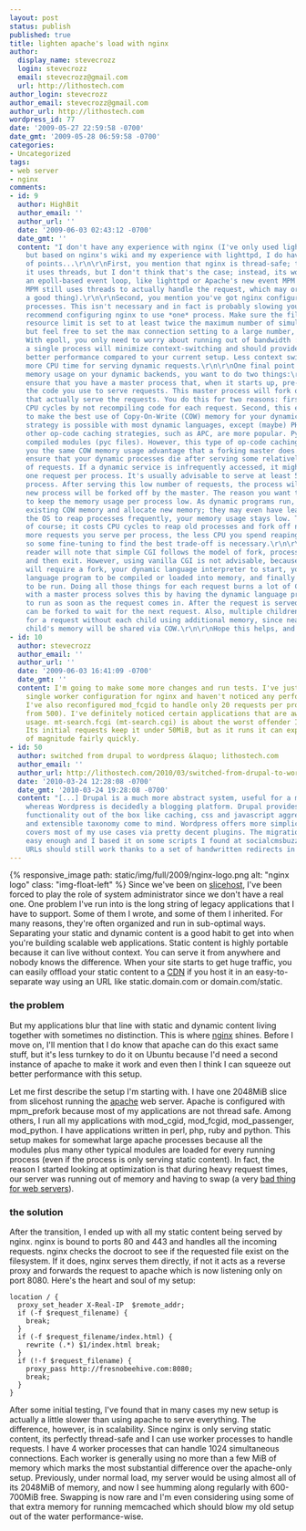 ```yaml
---
layout: post
status: publish
published: true
title: lighten apache's load with nginx
author:
  display_name: stevecrozz
  login: stevecrozz
  email: stevecrozz@gmail.com
  url: http://lithostech.com
author_login: stevecrozz
author_email: stevecrozz@gmail.com
author_url: http://lithostech.com
wordpress_id: 77
date: '2009-05-27 22:59:58 -0700'
date_gmt: '2009-05-28 06:59:58 -0700'
categories:
- Uncategorized
tags:
- web server
- nginx
comments:
- id: 9
  author: HighBit
  author_email: ''
  author_url: ''
  date: '2009-06-03 02:43:12 -0700'
  date_gmt: ''
  content: "I don't have any experience with nginx (I've only used lighttpd and Apache),
    but based on nginx's wiki and my experience with lighttpd, I do have a couple
    of points...\r\n\r\nFirst, you mention that nginx is thread-safe; this would imply
    it uses threads, but I don't think that's the case; instead, its workers are using
    an epoll-based event loop, like lighttpd or Apache's new event MPM (although this
    MPM still uses threads to actually handle the request, which may or may not be
    a good thing).\r\n\r\nSecond, you mention you've got nginx configured to use multiple
    processes. This isn't necessary and in fact is probably slowing you down. I'd
    recommend configuring nginx to use *one* process. Make sure the file descriptor
    resource limit is set to at least twice the maximum number of simultaneous connections,
    but feel free to set the max connection setting to a large number, like 16384.
    With epoll, you only need to worry about running out of bandwidth :)\r\n\r\nUsing
    a single process will minimize context-switching and should provide as good or
    better performance compared to your current setup. Less context switching means
    more CPU time for serving dynamic requests.\r\n\r\nOne final point: to minimize
    memory usage on your dynamic backends, you want to do two things:\r\n\r\nFirst,
    ensure that you have a master process that, when it starts up, pre-compiles all
    the code you use to serve requests. This master process will fork off children
    that actually serve the requests. You do this for two reasons: first, you save
    CPU cycles by not recompiling code for each request. Second, this enables you
    to make the best use of Copy-On-Write (COW) memory for your dynamic code. This
    strategy is possible with most dynamic languages, except (maybe) PHP. With PHP,
    other op-code caching strategies, such as APC, are more popular. Python also uses
    compiled modules (pyc files). However, this type of op-code caching does not give
    you the same COW memory usage advantage that a forking master does.\r\n\r\nSecond,
    ensure that your dynamic processes die after serving some relatively low number
    of requests. If a dynamic service is infrequently accessed, it might only serve
    one request per process. It's usually advisable to serve at least 5 requests per
    process. After serving this low number of requests, the process will die and a
    new process will be forked off by the master. The reason you want to do this is
    to keep the memory usage per process low. As dynamic programs run, they will dirty
    existing COW memory and allocate new memory; they may even have leaks. By allowing
    the OS to reap processes frequently, your memory usage stays low. This is a trade-off,
    of course; it costs CPU cycles to reap old processes and fork off new ones. The
    more requests you serve per process, the less CPU you spend reaping and forking,
    so some fine-tuning to find the best trade-off is necessary.\r\n\r\nThe astute
    reader will note that simple CGI follows the model of fork, process a request,
    and then exit. However, using vanilla CGI is not advisable, because every request
    will require a fork, your dynamic language interpreter to start, your dynamic
    language program to be compiled or loaded into memory, and finally your program
    to be run. Doing all those things for each request burns a lot of CPU. FastCGI
    with a master process solves this by having the dynamic language program ready
    to run as soon as the request comes in. After the request is served, a new process
    can be forked to wait for the next request. Also, multiple children can be waiting
    for a request without each child using additional memory, since nearly all the
    child's memory will be shared via COW.\r\n\r\nHope this helps, and have fun :)\r\n"
- id: 10
  author: stevecrozz
  author_email: ''
  author_url: ''
  date: '2009-06-03 16:41:09 -0700'
  date_gmt: ''
  content: I'm going to make some more changes and run tests. I've just moved to a
    single worker configuration for nginx and haven't noticed any performance problems.
    I've also reconfigured mod_fcgid to handle only 20 requests per process (down
    from 500). I've definitely noticed certain applications that are awful with memory
    usage. mt-search.fcgi (mt-search.cgi) is about the worst offender I've seen yet.
    Its initial requests keep it under 50MiB, but as it runs it can expand by an order
    of magnitude fairly quickly.
- id: 50
  author: switched from drupal to wordpress &laquo; lithostech.com
  author_email: ''
  author_url: http://lithostech.com/2010/03/switched-from-drupal-to-wordpress/
  date: '2010-03-24 12:28:08 -0700'
  date_gmt: '2010-03-24 19:28:08 -0700'
  content: "[...] Drupal is a much more abstract system, useful for a million things,
    whereas Wordpress is decidedly a blogging platform. Drupal provides a lot more
    functionality out of the box like caching, css and javascript aggregation/minification,
    and extensible taxonomy come to mind. Wordpress offers more simplicity and still
    covers most of my use cases via pretty decent plugins. The migration itself was
    easy enough and I based it on some scripts I found at socialcmsbuzz. All the old
    URLs should still work thanks to a set of handwritten redirects in nginx. [...]"
---
```

{% responsive_image path: static/img/full/2009/nginx-logo.png alt:
"nginx logo" class: "img-float-left" %} Since we've been on
[slicehost](http://slicehost.com), I've been forced to play the role of
system administrator since we don't have a real one.  One problem I've
run into is the long string of legacy applications that I have to
support. Some of them I wrote, and some of them I inherited.  For many
reasons, they're often organized and run in sub-optimal ways.
Separating your static and dynamic content is a good habit to get into
when you're building scalable web applications. Static content is highly
portable because it can live without context. You can serve it from
anywhere and nobody knows the difference. When your site starts to get
huge traffic, you can easily offload your static content to a
[CDN](http://en.wikipedia.org/wiki/Content_Delivery_Network) if you host
it in an easy-to-separate way using an URL like static.domain.com or
domain.com/static.

<!--more-->

### the problem

But my applications blur that line with static and dynamic content
living together with sometimes no distinction. This is where
[nginx](http://wiki.nginx.org/Main) shines. Before I move on, I'll
mention that I do know that apache can do this exact same stuff, but
it's less turnkey to do it on Ubuntu because I'd need a second instance
of apache to make it work and even then I think I can squeeze out better
performance with this setup.

Let me first describe the setup I'm starting with. I have one 2048MiB
slice from slicehost running the [apache](http://www.apache.org/) web
server. Apache is configured with mpm_prefork because most of my
applications are not thread safe. Among others, I run all my
applications with mod_cgid, mod_fcgid, mod_passenger, mod_python. I have
applications written in perl, php, ruby and python. This setup makes for
somewhat large apache processes because all the modules plus many other
typical modules are loaded for every running process (even if the
process is only serving static content). In fact, the reason I started
looking at optimization is that during heavy request times, our server
was running out of memory and having to swap (a very [bad thing for web
servers](http://books.google.com/books?id=VNBlvt2UpUMC&amp;pg=PA301&amp;vq=never+swap&amp;dq=web+servers+%22never+swap%22&amp;source=gbs_search_s&amp;cad=0)).

### the solution

After the transition, I ended up with all my static content being served
by nginx. nginx is bound to ports 80 and 443 and handles all the
incoming requests. nginx checks the docroot to see if the requested file
exist on the filesystem. If it does, nginx serves them directly, if not
it acts as a reverse proxy and forwards the request to apache which is
now listening only on port 8080. Here's the heart and soul of my setup:

~~~ nginx
location / {
  proxy_set_header X-Real-IP  $remote_addr;
  if (-f $request_filename) {
    break;
  }
  if (-f $request_filename/index.html) {
    rewrite (.*) $1/index.html break;
  }
  if (!-f $request_filename) {
    proxy_pass http://fresnobeehive.com:8080;
    break;
  }
}
~~~

After some initial testing, I've found that in many cases my new setup
is actually a little slower than using apache to serve everything. The
difference, however, is in scalability. Since nginx is only serving
static content, its perfectly thread-safe and I can use worker processes
to handle requests. I have 4 worker processes that can handle 1024
simultaneous connections. Each worker is generally using no more than a
few MiB of memory which marks the most substantial difference over the
apache-only setup. Previously, under normal load, my server would be
using almost all of its 2048MiB of memory, and now I see humming along
regularly with 600-700MiB free. Swapping is now rare and I'm even
considering using some of that extra memory for running memcached which
should blow my old setup out of the water performance-wise.
